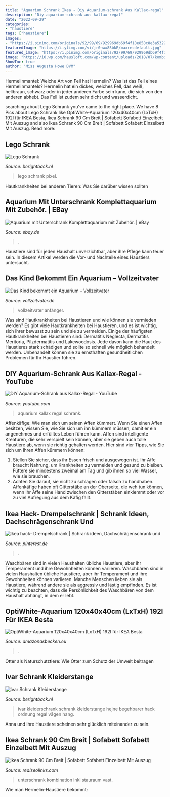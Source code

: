 ```yaml
---
title: "Aquarium Schrank Ikea ~ Diy Aquarium-schrank Aus Kallax-regal"
description: "Diy aquarium-schrank aus kallax-regal"
date: "2022-09-29"
categories:
- "haustiere"
tags: ["haustiere"]
images:
- "https://i.pinimg.com/originals/92/99/69/929969db69f4f18e858c8e3a53225507.jpg"
featuredImage: "https://i.ytimg.com/vi/jr0nwx8SbkE/maxresdefault.jpg"
featured_image: "https://i.pinimg.com/originals/92/99/69/929969db69f4f18e858c8e3a53225507.jpg"
image: "https://i0.wp.com/hausloft.com/wp-content/uploads/2018/07/kombination-serie-balkensee-120-x-60-cm-aquarium-inkl-mobel-und-von-aquarium-unterschrank-120-x-60-bild.jpg?strip=all"
ShowToc: true
author: "Miss Augusta Howe DVM"
---
```



Hermelinmantel: Welche Art von Fell hat Hermelin?
Was ist das Fell eines Hermelinmantels? Hermelin hat ein dickes, weiches Fell, das weiß, hellbraun, schwarz oder in jeder anderen Farbe sein kann, die sich von den anderen abhebt. Das Fell ist zudem sehr dicht und wasserdicht.

	

		
searching about Lego Schrank you've came to the right place. We have 8 Pics about Lego Schrank like OptiWhite-Aquarium 120x40x40cm (LxTxH) 192l für IKEA Besta, Ikea Schrank 90 Cm Breit | Sofabett Sofabett Einzelbett Mit Auszug and also Ikea Schrank 90 Cm Breit | Sofabett Sofabett Einzelbett Mit Auszug. Read more:
		
    
## Lego Schrank

<img loading=lazy src="https://i.pinimg.com/originals/92/99/69/929969db69f4f18e858c8e3a53225507.jpg" onerror="this.onerror=null;this.src='https://tse3.mm.bing.net/th?id=OIP.2ZyYSOBLFK9L7mmT90sBXQHaFj&amp;pid=15.1';" alt="Lego Schrank">

_Source: berightback.nl_

>lego schrank pixel. 

	

Hautkrankheiten bei anderen Tieren: Was Sie darüber wissen sollten

    
## Aquarium Mit Unterschrank Komplettaquarium Mit Zubehör. | EBay

<img loading=lazy src="https://i.ebayimg.com/images/g/LaEAAOSwUElep0kM/s-l400.jpg" onerror="this.onerror=null;this.src='https://tse4.mm.bing.net/th?id=OIP.GeMSequu11iMeGDZrgN0dwAAAA&amp;pid=15.1';" alt="Aquarium mit Unterschrank Komplettaquarium mit Zubehör. | eBay">

_Source: ebay.de_

>. 

	

Haustiere sind für jeden Haushalt unverzichtbar, aber ihre Pflege kann teuer sein. In diesem Artikel werden die Vor- und Nachteile eines Haustiers untersucht.

    
## Das Kind Bekommt Ein Aquarium – Vollzeitvater

<img loading=lazy src="https://vollzeitvater.de/wp-content/uploads/2020/08/Aquarium-scaled.jpg" onerror="this.onerror=null;this.src='https://tse1.mm.bing.net/th?id=OIP.3TEHqb1zYwG22VMZ-38m2wHaFL&amp;pid=15.1';" alt="Das Kind bekommt ein Aquarium – Vollzeitvater">

_Source: vollzeitvater.de_

>vollzeitvater anfänger. 

	

Was sind Hautkrankheiten bei Haustieren und wie können sie vermieden werden?
Es gibt viele Hautkrankheiten bei Haustieren, und es ist wichtig, sich ihrer bewusst zu sein und sie zu vermeiden. Einige der häufigsten Hautkrankheiten bei Haustieren sind: Dermatitis Neglecta, Dermatitis Meritoria, Pilzdermatitis und Lakewoodosis. Jede davon kann die Haut des Haustieres stark schädigen und sollte so schnell wie möglich behandelt werden. Unbehandelt können sie zu ernsthaften gesundheitlichen Problemen für Ihr Haustier führen.

    
## DIY Aquarium-Schrank Aus Kallax-Regal - YouTube

<img loading=lazy src="https://i.ytimg.com/vi/jr0nwx8SbkE/maxresdefault.jpg" onerror="this.onerror=null;this.src='https://tse2.mm.bing.net/th?id=OIP.5oX5apvMw48M1UKNH9I_QAHaEK&amp;pid=15.1';" alt="DIY Aquarium-Schrank aus Kallax-Regal - YouTube">

_Source: youtube.com_

>aquarium kallax regal schrank. 

	

Affenkäfige: Wie man sich um seinen Affen kümmert.
Wenn Sie einen Affen besitzen, wissen Sie, wie Sie sich um ihn kümmern müssen, damit er ein angenehmes und erfülltes Leben führen kann. Affen sind intelligente Kreaturen, die sehr verspielt sein können, aber sie geben auch tolle Haustiere ab, wenn sie richtig gehalten werden. Hier sind vier Tipps, wie Sie sich um Ihren Affen kümmern können:
1. Stellen Sie sicher, dass ihr Essen frisch und ausgewogen ist. Ihr Affe braucht Nahrung, um Krankheiten zu vermeiden und gesund zu bleiben. Füttere sie mindestens zweimal am Tag und gib ihnen so viel Wasser, wie sie brauchen.
2. Achten Sie darauf, sie nicht zu schlagen oder falsch zu handhaben. Affenkäfige haben oft Gitterstäbe an der Oberseite, die weh tun können, wenn Ihr Affe seine Hand zwischen den Gitterstäben einklemmt oder vor zu viel Aufregung aus dem Käfig fällt.

    
## Ikea Hack- Drempelschrank | Schrank Ideen, Dachschrägenschrank Und

<img loading=lazy src="https://i.pinimg.com/236x/31/cd/6a/31cd6a8b46414677e4044c7a83d79a93.jpg" onerror="this.onerror=null;this.src='https://tse4.mm.bing.net/th?id=OIP.Xl-yVnRr9Bly2x01eNoZcQAAAA&amp;pid=15.1';" alt="Ikea hack- Drempelschrank | Schrank ideen, Dachschrägenschrank und">

_Source: pinterest.de_

>. 

	

Waschbären sind in vielen Haushalten übliche Haustiere, aber ihr Temperament und ihre Gewohnheiten können variieren.
Waschbären sind in vielen Haushalten übliche Haustiere, aber ihr Temperament und ihre Gewohnheiten können variieren. Manche Menschen lieben sie als Haustiere, während andere sie als aggressiv und lästig empfinden. Es ist wichtig zu beachten, dass die Persönlichkeit des Waschbären von dem Haushalt abhängt, in dem er lebt.

    
## OptiWhite-Aquarium 120x40x40cm (LxTxH) 192l Für IKEA Besta

<img loading=lazy src="https://amazonasbecken.eu/wp-content/uploads/2021/02/IMG_20210228_105748-600x619.jpg" onerror="this.onerror=null;this.src='https://tse1.mm.bing.net/th?id=OIP.5N7ItdHfb3Jg0JpNatqFEgHaHp&amp;pid=15.1';" alt="OptiWhite-Aquarium 120x40x40cm (LxTxH) 192l für IKEA Besta">

_Source: amazonasbecken.eu_

>. 

	

Otter als Naturschutztiere: Wie Otter zum Schutz der Umwelt beitragen

    
## Ivar Schrank Kleiderstange

<img loading=lazy src="https://i.pinimg.com/originals/5a/59/af/5a59aff08e9b8971e9fbfe8b040a35cb.jpg" onerror="this.onerror=null;this.src='https://tse4.mm.bing.net/th?id=OIP.Mx9xVIFanCzYgpv89E7ukwHaFz&amp;pid=15.1';" alt="Ivar Schrank Kleiderstange">

_Source: berightback.nl_

>ivar kleiderschrank schrank kleiderstange hejne begehbarer hack ordnung regal vågen hang. 

	

Anna und ihre Haustiere scheinen sehr glücklich miteinander zu sein.

    
## Ikea Schrank 90 Cm Breit | Sofabett Sofabett Einzelbett Mit Auszug

<img loading=lazy src="https://i0.wp.com/hausloft.com/wp-content/uploads/2018/07/kombination-serie-balkensee-120-x-60-cm-aquarium-inkl-mobel-und-von-aquarium-unterschrank-120-x-60-bild.jpg?strip=all" onerror="this.onerror=null;this.src='https://tse4.mm.bing.net/th?id=OIP.5XsdF5j_6ktUC6HPggP-RQHaFj&amp;pid=15.1';" alt="Ikea Schrank 90 Cm Breit | Sofabett Sofabett Einzelbett Mit Auszug">

_Source: realseolinks.com_

>unterschrank kombination inkl stauraum vast. 

	

Wie man Hermelin-Haustiere bekommt:

